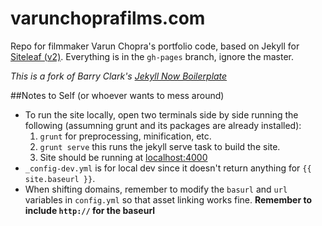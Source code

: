 # varunchoprafilms.com

Repo for filmmaker Varun Chopra's portfolio code, based on Jekyll for [Siteleaf (v2)](http://v2.siteleaf.com/). Everything is in the `gh-pages` branch, ignore the master.

*This is a fork of Barry Clark's [Jekyll Now Boilerplate](https://github.com/barryclark/jekyll-now)*

##Notes to Self (or whoever wants to mess around)

- To run the site locally, open two terminals side by side running the following (assumning grunt and its packages are already installed):
    1. `grunt` for preprocessing, minification, etc.
    2. `grunt serve` this runs the jekyll serve task to build the site.
    3. Site should be running at [localhost:4000](http://localhost:4000)
- `_config-dev.yml` is for local dev since it doesn't return anything for `{{ site.baseurl }}`.
- When shifting domains, remember to modify the `basurl` and `url` variables in `config.yml` so that asset linking works fine. **Remember to include `http://` for the baseurl**
